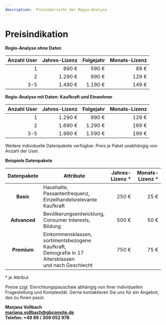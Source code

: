 ```yaml
---
description:  Preisübersicht der Regio-Analyse
---
```


# Preisindikation

**Regio-Analyse ohne Daten**

| **Anzahl User** | **Jahres-Lizenz** | **Folgejahr** | **Monats-Lizenz** |
|----------------:|------------------:|--------------:|------------------:|
|               1 |             890 € |         590 € |              89 € |
|               2 |           1.290 € |         990 € |             129 € |
|             3-5 |           1.490 € |       1.190 € |             149 € |

**Regio-Analyse mit Daten: Kaufkraft und Einwohner**

| **Anzahl User** | **Jahres-Lizenz** | **Folgejahr** | **Monats-Lizenz** |
|----------------:|------------------:|--------------:|------------------:|
|               1 |           1.290 € |         990 € |             129 € |
|               2 |           1.690 € |       1.290 € |             169 € |
|             3-5 |           1.990 € |       1.590 € |             199 € |


Weitere individuelle Datenpakete verfügbar. Preis je Paket unabhängig von Anzahl der User.

**Beispiele Datenpakete**

| **Datenpakete** | **Attribute**                                                                                                | **Jahres-Lizenz** \* | **Monats-Lizenz** \* |
|:---------------:|--------------------------------------------------------------------------------------------------------------|--------------------:|--------------------:|
|       **Basic** |                                            Haushalte, Passantenfrequenz,<br>Einzelhandelsrelevante Kaufkraft |               250 € |                25 € |
|    **Advanced** |                                                      Bevölkerungsentwicklung,<br>Consumer Interests, Bildung |               500 € |                50 € |
|     **Premium** | Einkommensklassen,<br>sortimentsbezogene Kaufkraft,<br>Demografie in 17 Altersklassen<br>und nach Geschlecht |               750 € |                75 € |

\* je Attribut


Preise zzgl. Einrichtungspauschale abhängig von Ihrer individuellen Fragestellung und Komplexität.
Gerne kontaktieren Sie uns für ein Angebot, das zu Ihnen passt.

**Marjana Vollbach<br>
[marjana.vollbach@gbconsite.de](mailto:marjana.vollbach@gbconsite.de)<br>
Telefon: +49 89 / 309 052 978**


